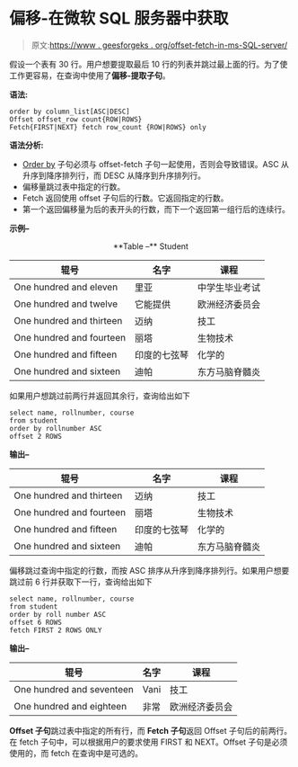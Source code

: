 # 偏移-在微软 SQL 服务器中获取

> 原文:[https://www . geesforgeks . org/offset-fetch-in-ms-SQL-server/](https://www.geeksforgeeks.org/offset-fetch-in-ms-sql-server/)

假设一个表有 30 行。用户想要提取最后 10 行的列表并跳过最上面的行。为了使工作更容易，在查询中使用了**偏移-提取子句**。

**语法:**

```
order by column_list[ASC|DESC]
Offset offset_row count{ROW|ROWS}
Fetch{FIRST|NEXT} fetch row_count {ROW|ROWS} only

```

**语法分析:**

*   [Order by](https://www.geeksforgeeks.org/order-by-in-ms-sql-server/) 子句必须与 offset-fetch 子句一起使用，否则会导致错误。ASC 从升序到降序排列行，而 DESC 从降序到升序排列行。
*   偏移量跳过表中指定的行数。
*   Fetch 返回使用 offset 子句后的行数。它返回指定的行数。
*   第一个返回偏移量为后的表开头的行数，而下一个返回第一组行后的连续行。

**示例–**

<center>
**Table –** Student

| 辊号 | 名字 | 课程 |
| --- | --- | --- |
| One hundred and eleven | 里亚 | 中学生毕业考试 |
| One hundred and twelve | 它能提供 | 欧洲经济委员会 |
| One hundred and thirteen | 迈纳 | 技工 |
| One hundred and fourteen | 丽塔 | 生物技术 |
| One hundred and fifteen | 印度的七弦琴 | 化学的 |
| One hundred and sixteen | 迪帕 | 东方马脑脊髓炎 |

</center>

如果用户想跳过前两行并返回其余行，查询给出如下

```
select name, rollnumber, course
from student 
order by rollnumber ASC
offset 2 ROWS
```

**输出–**

<center>

| 辊号 | 名字 | 课程 |
| --- | --- | --- |
| One hundred and thirteen | 迈纳 | 技工 |
| One hundred and fourteen | 丽塔 | 生物技术 |
| One hundred and fifteen | 印度的七弦琴 | 化学的 |
| One hundred and sixteen | 迪帕 | 东方马脑脊髓炎 |

</center>

偏移跳过查询中指定的行数，而按 ASC 排序从升序到降序排列行。如果用户想要跳过前 6 行并获取下一行，查询给出如下

```
select name, rollnumber, course 
from student
order by roll number ASC
offset 6 ROWS
fetch FIRST 2 ROWS ONLY
```

**输出–**

<center>

| 辊号 | 名字 | 课程 |
| --- | --- | --- |
| One hundred and seventeen | Vani | 技工 |
| One hundred and eighteen | 非常 | 欧洲经济委员会 |

</center>

**Offset 子句**跳过表中指定的所有行，而 **Fetch 子句**返回 Offset 子句后的前两行。在 fetch 子句中，可以根据用户的要求使用 FIRST 和 NEXT。Offset 子句是必须使用的，而 fetch 在查询中是可选的。